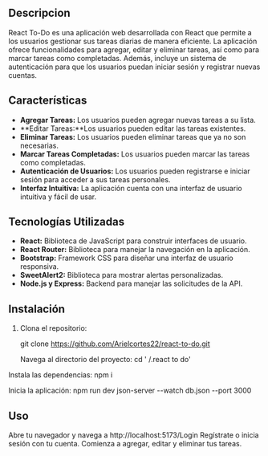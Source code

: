 ## Descripcion
React To-Do es una aplicación web desarrollada con React que permite a los usuarios gestionar sus tareas diarias de manera eficiente. La aplicación ofrece funcionalidades para agregar, editar y eliminar tareas, así como para marcar tareas como completadas. Además, incluye un sistema de autenticación para que los usuarios puedan iniciar sesión y registrar nuevas cuentas.


## Características

- **Agregar Tareas:** Los usuarios pueden agregar nuevas tareas a su lista.
- **Editar Tareas:**Los usuarios pueden editar las tareas existentes.
- **Eliminar Tareas:** Los usuarios pueden eliminar tareas que ya no son necesarias.
- **Marcar Tareas Completadas:** Los usuarios pueden marcar las tareas como completadas.
- **Autenticación de Usuarios:** Los usuarios pueden registrarse e iniciar sesión para acceder a sus tareas personales.
- **Interfaz Intuitiva:** La aplicación cuenta con una interfaz de usuario intuitiva y fácil de usar.

## Tecnologías Utilizadas

- **React:** Biblioteca de JavaScript para construir interfaces de usuario.
- **React Router:** Biblioteca para manejar la navegación en la aplicación.
- **Bootstrap:** Framework CSS para diseñar una interfaz de usuario responsiva.
- **SweetAlert2:** Biblioteca para mostrar alertas personalizadas.
- **Node.js y Express:** Backend para manejar las solicitudes de la API.

## Instalación

1. Clona el repositorio:
   
   git clone https://github.com/Arielcortes22/react-to-do.git

   Navega al directorio del proyecto:
   cd 
   ' /.react to do'

Instala las dependencias:
npm i

Inicia la aplicación:
npm run dev
json-server --watch db.json --port 3000 




## Uso

Abre tu navegador y navega a http://localhost:5173/Login
Regístrate o inicia sesión con tu cuenta.
Comienza a agregar, editar y eliminar tus tareas.




